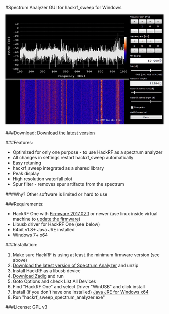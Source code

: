 #Spectrum Analyzer GUI for hackrf_sweep for Windows

![screenshot](screenshot.gif "screenshot")

###Download:
[Download the latest version](release/hackrf_spectrum_analyzer.zip)

###Features:
- Optimized for only one purpose - to use HackRF as a spectrum analyzer
- All changes in settings restart hackrf_sweep automatically 
- Easy retuning    
- hackrf_sweep integrated as a shared library
- Peak display
- High resolution waterfall plot
- Spur filter - removes spur artifacts from the spectrum 

###Why?
Other software is limited or hard to use
 
###Requirements:
* HackRF One with [Firmware 2017.02.1](https://github.com/mossmann/hackrf/releases/tag/v2017.02.1) or newer (use linux inside virtual machine to [update the firmware](https://github.com/mossmann/hackrf/wiki/Updating-Firmware))
* Libusb driver for HackRF One (see below)
* 64bit v1.8+ Java JRE installed
* Windows 7+ x64

###Installation:
1. Make sure HackRF is using at least the minimum firmware version (see above) 
1. [Download the latest version of Spectrum Analyzer](release/hackrf_spectrum_analyzer.zip) and unzip
1. Install HackRF as a libusb device
  1. [Download Zadig](src/hackrf-sweep/lib/zadig_2.2.exe) and run  
  2. Goto Options and check List All Devices  
  3. Find "HackRF One" and select Driver "WinUSB" and click install
1. Install (if you don't have one installed) [Java JRE for Windows x64](http://www.oracle.com/technetwork/java/javase/downloads/jre8-downloads-2133155.html)     
1. Run "hackrf_sweep_spectrum_analyzer.exe"


###License:
GPL v3 